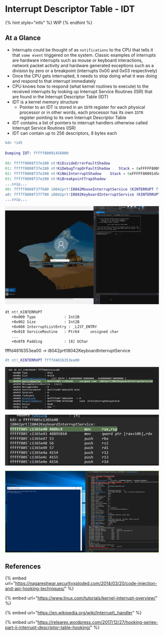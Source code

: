 # Interrupt Descriptor Table - IDT

{% hint style="info" %}
WIP
{% endhint %}

## At a Glance

* Interrupts could be thought of as `notifications` to the CPU that tells it that `some event` triggered on the system. Classic examples of interrupts are hardware interrupts such as mouse or keyboard interactions, network packet activity and hardware generated exceptions such as a division by zero or a breakpoint \(interrupts 0x00 and 0x03 respectively\)
* Once the CPU gets interrupted, it needs to stop doing what it was doing and respond to that interrupt immediately
* CPU knows how to respond \(what kernel routines to execute\) to the received interrupts by looking up Interrupt Service Routines \(ISR\) that are found in the Interrupt Descriptor Table \(IDT\)
* IDT is a kernel memory structure
  * Pointer to an IDT is stored in an `IDTR` register for each physical processor or in other words, each processor has its own `IDTR` register pointing to its own Interrupt Descriptor Table
* IDT contains a list of pointers to interrupt handlers otherwise called Interrupt Service Routines \(ISR\)
* IDT can contain up to 256 descriptors, 8 bytes each



```erlang
kd> !idt

Dumping IDT: fffff80091456000

00:	fffff8008f37e100 nt!KiDivideErrorFaultShadow
01:	fffff8008f37e180 nt!KiDebugTrapOrFaultShadow	Stack = 0xFFFFF8009145A9E0
02:	fffff8008f37e200 nt!KiNmiInterruptShadow	Stack = 0xFFFFF8009145A7E0
03:	fffff8008f37e280 nt!KiBreakpointTrapShadow
...snip...
90:	fffff8008f37f680 i8042prt!I8042MouseInterruptService (KINTERRUPT ffffd4816353e8c0)
a0:	fffff8008f37f700 i8042prt!I8042KeyboardInterruptService (KINTERRUPT ffffd4816353ea00)
...snip...
```



![](../../.gitbook/assets/keyboard-interrupt.gif)

```text
dt nt!_KINTERRUPT
   +0x000 Type             : Int2B
   +0x002 Size             : Int2B
   +0x008 InterruptListEntry : _LIST_ENTRY
   +0x018 ServiceRoutine   : Ptr64     unsigned char 
   ...
   +0x0f8 Padding          : [8] UChar
```

ffffd4816353ea00 -&gt; i8042prt!I8042KeyboardInterruptService

```erlang
dt nt!_KINTERRUPT ffffd4816353ea00
```

![](../../.gitbook/assets/image%20%28290%29.png)



![](../../.gitbook/assets/image%20%2855%29.png)



![](../../.gitbook/assets/image%20%28268%29.png)



## References

{% embed url="https://nagareshwar.securityxploded.com/2014/03/20/code-injection-and-api-hooking-techniques/" %}

{% embed url="https://www.linux.com/tutorials/kernel-interrupt-overview/" %}

{% embed url="https://en.wikipedia.org/wiki/Interrupt\_handler" %}

{% embed url="https://relearex.wordpress.com/2017/12/27/hooking-series-part-ii-interrupt-descriptor-table-hooking/" %}





